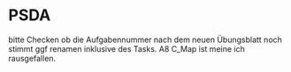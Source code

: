 # PSDA

bitte Checken ob die Aufgabennummer nach dem neuen Übungsblatt noch stimmt ggf renamen inklusive des Tasks. A8 C_Map ist meine ich rausgefallen. 

